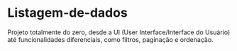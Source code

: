 # Listagem-de-dados
Projeto totalmente do zero, desde a UI (User Interface/Interface do Usuário) até funcionalidades diferenciais, como filtros, paginação e ordenação. 
